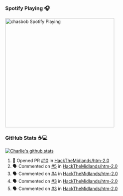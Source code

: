 ### Spotify Playing 🎧

[<img src="https://novatorem.chasbob.vercel.app/api/spotify" alt="chasbob Spotify Playing" width="350" />](https://open.spotify.com/user/charlie2026)

### GitHub Stats :coffee::computer:

[![Charlie's github stats](https://github-readme-stats-six-tau.vercel.app/api?username=chasbob)](https://github.com/anuraghazra/github-readme-stats)

<!--START_SECTION:activity-->
1. 💪 Opened PR [#10](https://github.com//HackTheMidlands/htm-2.0/pull/10) in [HackTheMidlands/htm-2.0](https://github.com//HackTheMidlands/htm-2.0)
2. 🗣 Commented on [#5](https://github.com//HackTheMidlands/htm-2.0/issues/5) in [HackTheMidlands/htm-2.0](https://github.com//HackTheMidlands/htm-2.0)
3. 🗣 Commented on [#4](https://github.com//HackTheMidlands/htm-2.0/issues/4) in [HackTheMidlands/htm-2.0](https://github.com//HackTheMidlands/htm-2.0)
4. 🗣 Commented on [#3](https://github.com//HackTheMidlands/htm-2.0/issues/3) in [HackTheMidlands/htm-2.0](https://github.com//HackTheMidlands/htm-2.0)
5. 🗣 Commented on [#3](https://github.com//HackTheMidlands/htm-2.0/issues/3) in [HackTheMidlands/htm-2.0](https://github.com//HackTheMidlands/htm-2.0)
<!--END_SECTION:activity-->

